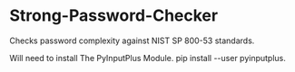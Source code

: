 # Strong-Password-Checker
Checks password complexity against NIST SP 800-53 standards.

Will need to install The PyInputPlus Module.
pip install --user pyinputplus.
